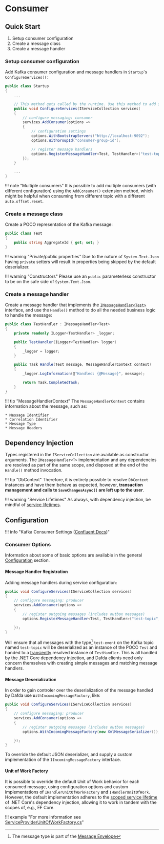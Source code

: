 # Consumer

## Quick Start

1. Setup consumer configuration
2. Create a message class
3. Create a message handler

### Setup consumer configuration

Add Kafka consumer configuration and message handlers in `Startup`'s `ConfigureServices()`:

```csharp
public class Startup
{
    ...

    // This method gets called by the runtime. Use this method to add services to the container.
    public void ConfigureServices(IServiceCollection services)
    {
        // configure messaging: consumer
        services.AddConsumer(options =>
        {
            // configuration settings
            options.WithBootstrapServers("http://localhost:9092");
            options.WithGroupId("consumer-group-id");

            // register message handlers
            options.RegisterMessageHandler<Test, TestHandler>("test-topic", "test-event");
        });
    }

    ...
}
```

!!! note "Multiple consumers"
    It is possible to add multiple consumers (with different configuration) using the `AddConsumer()` extension method, which
    might be helpful when consuming from different topic with a different `auto.offset.reset`.

### Create a message class

Create a POCO representation of the Kafka message:

```csharp
public class Test
{
    public string AggregateId { get; set; }
}
```

!!! warning "Private/public properties"
    Due to the nature of `System.Text.Json` having `private` setters will result in properties being skipped by the default deserializer.

!!! warning "Constructors"
    Please use an `public` parameterless constructor to be on the safe side of `System.Text.Json`.

### Create a message handler

Create a message handler that implements the [`IMessageHandler<Test>`](https://github.com/dfds/dafda/blob/master/src/Dafda/Consuming/IMessageHandler.cs) interface, and use the `Handle()` method to do all the needed business logic to handle the message:

```csharp
public class TestHandler : IMessageHandler<Test>
{
    private readonly ILogger<TestHandler> _logger;

    public TestHandler(ILogger<TestHandler> logger)
    {
        _logger = logger;
    }

    public Task Handle(Test message, MessageHandlerContext context)
    {
        _logger.LogInformation(@"Handled: {@Message}", message);

        return Task.CompletedTask;
    }
}
```

!!! tip "MessageHandlerContext"
    The `MessageHandlerContext` contains information about the message, such as:
    
    * Message Identifier
    * Correlation Identifier
    * Message Type
    * Message Headers

## Dependency Injection

Types registered in the `IServiceCollection` are available as constructor arguments. The `IMessageHandler<T>` implementation and any dependencies are resolved as part of the same scope, and disposed at the end of the `Handle()` method invocation.
    
!!! tip "DbContext"
    Therefore, it is entirely possible to resolve `DbContext` instances and have them behave as expected, however, **transaction management and calls to `SaveChangesAsync()` are left up to the user**.

!!! warning "Service Lifetimes"
    As always, with dependency injection, be mindful of [service lifetimes](https://docs.microsoft.com/en-us/aspnet/core/fundamentals/dependency-injection?view=aspnetcore-3.1#service-lifetimes).

## Configuration

!!! info "Kafka Consumer Settings ([Confluent Docs](https://docs.confluent.io/current/installation/configuration/consumer-configs.html))"

### Consumer Options

Information about some of basic options are available in the general [Configuration](/configuration) section.

#### Message Handler Registration

Adding message handlers during service configuration:

```csharp
public void ConfigureServices(IServiceCollection services)
{
    // configure messaging: producer
    services.AddConsumer(options =>
    {
        // register outgoing messages (includes outbox messages)
        options.RegisterMessageHandler<Test, TestHandler>("test-topic", "test-event");

    });
}
```

Will ensure that all messages with the type[^1] `test-event` on the Kafka topic named `test-topic` will be deserialized as an instance of the POCO `Test` and handed to a [transiently](https://docs.microsoft.com/en-us/aspnet/core/fundamentals/dependency-injection?view=aspnetcore-3.1#service-lifetimes) resolved instance of `TestHandler`. This is all handled by the .NET Core dependency injection, and Dafda clients need only concern themselves with creating simple messages and matching message handlers.

#### Message Deserialization

In order to gain controler over the deserialization of the message handled by Dafda use `WithIncomingMessageFactory`, like:

```csharp
public void ConfigureServices(IServiceCollection services)
{
    // configure messaging: producer
    services.AddConsumer(options =>
    {
        // register outgoing messages (includes outbox messages)
        options.WithIncomingMessageFactory(new XmlMessageSerializer());

    });
}
```

To override the default JSON deserializer, and supply a custom implementation of the `IIncomingMessageFactory` interface.
    
#### Unit of Work Factory

It is possible to override the default Unit of Work behavior for each consumed message, using configuration options and custom implementations of `IHandlerUnitOfWorkFactory` and `IHandlerUnitOfWork`. However, the default implementation adheres to the [scoped service lifetime](https://docs.microsoft.com/en-us/aspnet/core/fundamentals/dependency-injection?view=aspnetcore-3.1#service-lifetimes) of .NET Core's dependency injection, allowing it to work in tandem with the scopes of, e.g., EF Core.

!!! example "For more information see [ServiceProviderUnitOfWorkFactory.cs](https://github.com/dfds/dafda/blob/master/src/Dafda/Consuming/ServiceProviderUnitOfWorkFactory.cs)"

[^1]: The message type is part of the [Message Envelope](/messages/#message-envelope)